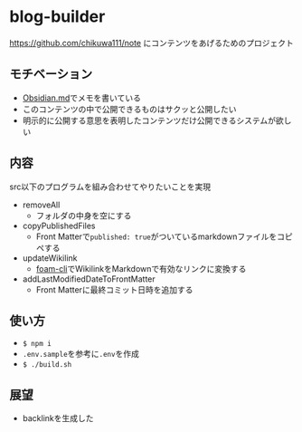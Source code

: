 # blog-builder

https://github.com/chikuwa111/note にコンテンツをあげるためのプロジェクト

## モチベーション

- [Obsidian.md](https://obsidian.md/)でメモを書いている
- このコンテンツの中で公開できるものはサクッと公開したい
- 明示的に公開する意思を表明したコンテンツだけ公開できるシステムが欲しい

## 内容

src以下のプログラムを組み合わせてやりたいことを実現

- removeAll
  - フォルダの中身を空にする
- copyPublishedFiles
  - Front Matterで`published: true`がついているmarkdownファイルをコピペする
- updateWikilink
  - [foam-cli](https://github.com/foambubble/foam-cli)でWikilinkをMarkdownで有効なリンクに変換する
- addLastModifiedDateToFrontMatter
  - Front Matterに最終コミット日時を追加する

## 使い方

- `$ npm i`
- `.env.sample`を参考に`.env`を作成
- `$ ./build.sh`

## 展望

- backlinkを生成した
